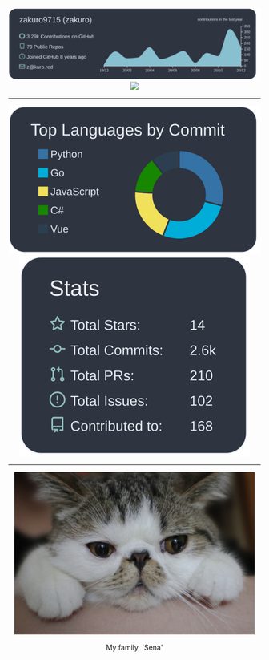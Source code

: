 <p align="center">
  <a href="https://github.com/vn7n24fzkq/github-profile-summary-cards">
    <img src="https://raw.githubusercontent.com/zakuro9715/zakuro9715/main/profile-summary-card-output/nord_dark/0-profile-details.svg">
  </a>
  <a href="https://github.com/ryo-ma/github-profile-trophy">
    <img src="https://github-profile-trophy.vercel.app/?username=zakuro9715&row=1&theme=dracula">
  </a>
</p>

---

<p align="center">
  <span>
    <a href="https://github.com/vn7n24fzkq/github-profile-summary-cards">
      <img src="https://raw.githubusercontent.com/zakuro9715/zakuro9715/main/profile-summary-card-output/nord_dark/2-most-commit-language.svg">
    </a>
    <a href="https://github.com/vn7n24fzkq/github-profile-summary-cards">
      <img src="https://raw.githubusercontent.com/zakuro9715/zakuro9715/main/profile-summary-card-output/nord_dark/3-stats.svg">
    </a>
  </span>
</p>

---

<p align="center">
  <img width="480" src="https://raw.githubusercontent.com/zakuro9715/sena/master/specials/most-cute/sena.png">
  <p align="center">My family, 'Sena'</p>
</p>
